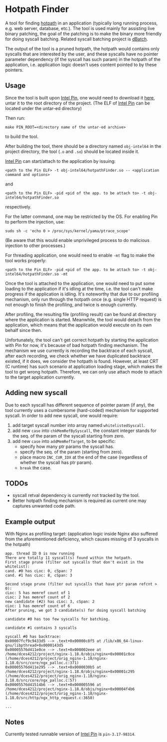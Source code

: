 # Hotpath Finder
A tool for finding [hotpath](https://en.wikipedia.org/wiki/Hot_spot_(computer_programming)) in an application (typically long running process, e.g. web server, database, etc.). The tool is used mainly for assisting live binary patching, the goal of the patching is to make the binary more friendly for doing syscall batching. Related syscall batching project is [dBatch](https://github.com/eecheng87/dBatch).

The output of the tool is a pruned hotpath, the hotpath would contains only syscalls that are interested by the user, and these syscalls have no pointer parameter dependency (if the syscall has such param) in the hotpath of the application, i.e. application logic doesn't uses content pointed to by these pointers.

## Usage
Since the tool is built upon [Intel Pin](https://software.intel.com/content/www/us/en/develop/articles/pin-a-dynamic-binary-instrumentation-tool.html), one would need to download it [here](https://software.intel.com/content/www/us/en/develop/articles/pin-a-binary-instrumentation-tool-downloads.html), untar it to the root directory of the project. (The ELF of [Intel Pin](https://software.intel.com/content/www/us/en/develop/articles/pin-a-dynamic-binary-instrumentation-tool.html) can be located under the untar-ed directory)

Then run:
```
make PIN_ROOT=<directory name of the untar-ed archive>
```
to build the tool.

After building the tool, there should be a directory named `obj-intel64` in the project directory, the tool (`.o` and `.so`) should be located inside it.

[Intel Pin](https://software.intel.com/content/www/us/en/develop/articles/pin-a-dynamic-binary-instrumentation-tool.html) can  start/attach to the application by issuing:
```
<path to the Pin ELF> -t obj-intel64/hotpathFinder.so -- <application command and options>
```
and
```
<path to the Pin ELF> -pid <pid of the app. to be attach to> -t obj-intel64/hotpathFinder.so
```
respectively.

For the latter command, one may be restricted by the OS. For enabling Pin to perform the injection, use:
```
sudo sh -c 'echo 0 > /proc/sys/kernel/yama/ptrace_scope'
```
(Be aware that this would enable unprivileged process to do malicious injection to other processes.)

For threading application, one would need to enable `-mt` flag to make the tool works properly:
```
<path to the Pin ELF> -pid <pid of the app. to be attach to> -t obj-intel64/hotpathFinder.so -mt
```

Once the tool is attached to the application, one would need to put some loading to the application if it's idling at the time, i.e. the tool can't make progress if the application is idling. It's noteworthy that due to our profiling mechanism, only run through the hotpath once (e.g. single HTTP request) is not enough to finish the profiling, and twice is enough currently.

After profiling, the resulting file (profiling result) can be found at directory where the application is started. Meanwhile, the tool would detach from the application, which means that the application would execute on its own behalf since then.

Unfortunately, the tool can't get correct hotpath by starting the application with Pin for now, it's because of bad hotpath finding mechanism. The mechanism we use currently is recording the backtrace of each syscall, after each recording, we check whether we have duplicated backtrace existed, if it does, we consider the hotpath is found. However, at least CRT (C runtime) has such scenario at application loading stage, which makes the tool to get wrong hotpath. Therefore, we can only use attach mode to attach to the target application currently.

## Adding new syscall
Due to each syscall has different sequence of pointer param (if any), the tool currently uses a cumbersome (hard-coded) mechanism for supported syscall. In order to add new syscall, one would require:
1. add target syscall number into array named `whitelistedSyscall`.
2. add new `case` into `chkMemRefBySyscall`, the constant integer stands for the seq. of the param of the syscall starting from zero.
3. add new `case` into `addMemRefTarget`, to be specific:
    - specify how many ptr params the syscall has.
    - specify the seq. of the param (starting from zero).
    - place macro `INC_CUR_IDX` at the end of the case (regardless of whether the syscall has ptr param).
    - `break` the case.

## TODOs
- syscall retval dependency is currently not tracked by the tool.
- Better hotpath finding mechanism is required as current one may captures unwanted code path.
## Example output
With Nginx as profiling target: (application logic inside Nginx also suffered from the aforementioned deficiency, which causes missing of 3 syscalls in the hotpath)
```
app. thread ID 0 is now running
There are totally 11 syscall(s) found within the hotpath.
First stage prune (filter out syscalls that don't exist in the whitelist):
cand. #0 has cLoc: 0, cSpan: 7
cand. #1 has cLoc: 8, cSpan: 3

Second stage prune (filter out syscalls that have ptr param refcnt > 0):
cLoc: 5 has memref count of 1
cLoc: 2 has memref count of 2
new candidate (#2) has cLoc: 3, cSpan: 2
cLoc: 1 has memref count of 6
After pruning, we got 3 candidate(s) for doing syscall batching

candidate #0 has too few syscalls for batching.

candidate #1 contains 3 syscalls

syscall #0 has backtrace:
0x00007fcf9c9433d5 --> .text+0x00000c8f5 at /lib/x86_64-linux-gnu/libpthread+0x0000143d5
0x00005576d411e0ce --> .text+0x000002eee at /home/dces4212/project/nginx-1.18.0/objs/nginx+0x00001c0ce (/home/dces4212/project/orig_nginx-1.18/nginx-1.18.0/src/core/ngx_palloc.c:371)
0x00005576d411e295 --> .text+0x0000030b5 at /home/dces4212/project/nginx-1.18.0/objs/nginx+0x00001c295 (/home/dces4212/project/orig_nginx-1.18/nginx-1.18.0/src/core/ngx_palloc.c:57)
0x00005576d41514b6 --> .text+0x000005596 at /home/dces4212/project/nginx-1.18.0/objs/nginx+0x00004f4b6 (/home/dces4212/project/orig_nginx-1.18/nginx-1.18.0/src/http/ngx_http_request.c:3650)

...
```

## Notes
Currently tested runnable version of [Intel Pin](https://software.intel.com/content/www/us/en/develop/articles/pin-a-dynamic-binary-instrumentation-tool.html) is `pin-3.17-98314`.